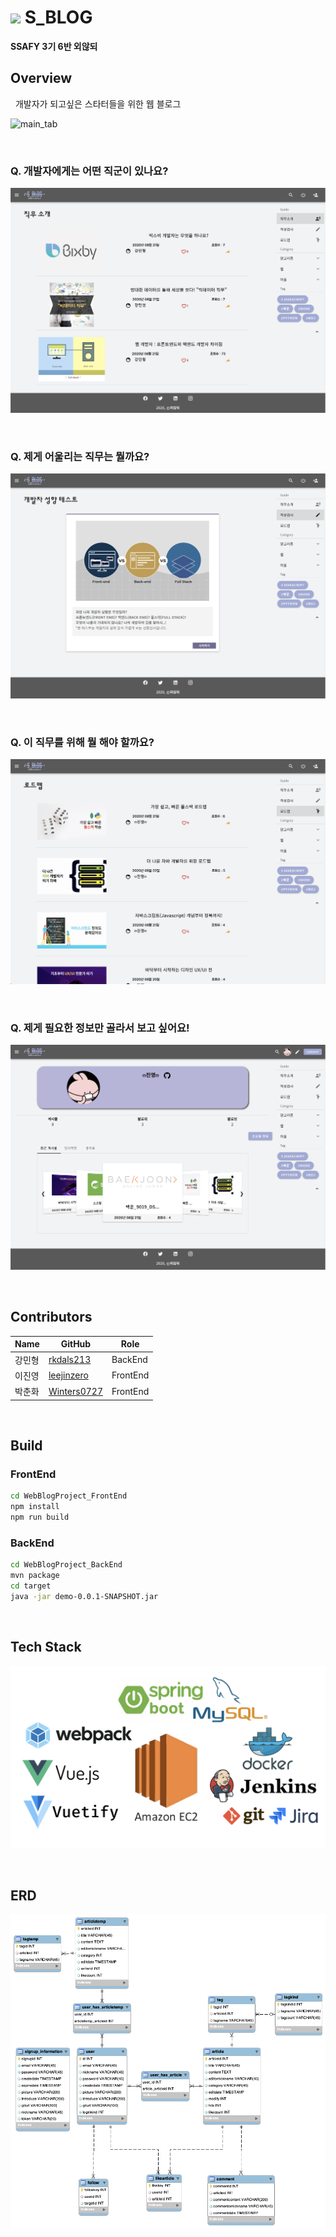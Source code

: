 # <img src="./image/developer.ico" width='25px'> S_BLOG

**SSAFY 3기 6반 외않되**

## Overview

&nbsp; 개발자가 되고싶은 스타터들을 위한 웹 블로그

![main_tab](./image/main.gif)

<br>

### **Q. 개발자에게는 어떤 직군이 있나요?**

![main](./image/job_introduction.png)

<br>

### **Q. 제게 어울리는 직무는 뭘까요?**

![main](./image/test.png)

<br>

### **Q. 이 직무를 위해 뭘 해야 할까요?**

![main](./image/roadmap.png)

<br>

### **Q. 제게 필요한 정보만 골라서 보고 싶어요!**

![main](./image/my_page.png)

<br>

## Contributors

| Name   | GitHub                                        | Role     |
| ------ | --------------------------------------------- | -------- |
| 강민형 | [rkdals213](https://github.com/rkdals213)     | BackEnd  |
| 이진영 | [leejinzero](https://github.com/leejinzero)   | FrontEnd |
| 박춘화 | [Winters0727](https://github.com/Winters0727) | FrontEnd |

<br>

## Build

### FrontEnd

```sh
cd WebBlogProject_FrontEnd
npm install
npm run build
```

### BackEnd

```sh
cd WebBlogProject_BackEnd
mvn package
cd target
java -jar demo-0.0.1-SNAPSHOT.jar
```

<br>

## Tech Stack

![tech_stack](./image/tech_stack.png)

<br>

## ERD

![ERD](./image/ERD.png)
